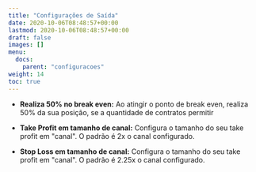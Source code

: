 ```yaml
---
title: "Configurações de Saída"
date: 2020-10-06T08:48:57+00:00
lastmod: 2020-10-06T08:48:57+00:00
draft: false
images: []
menu:
  docs:
    parent: "configuracoes"
weight: 14
toc: true
---
```


- **Realiza 50% no break even:** Ao atingir o ponto de break even, realiza 50% da sua posição, se a quantidade de contratos permitir


- **Take Profit em tamanho de canal:** Configura o tamanho do seu take profit em "canal". O padrão é 2x o canal configurado.

- **Stop Loss em tamanho de canal:** Configura o tamanho do seu take profit em "canal". O padrão é 2.25x o canal configurado.
